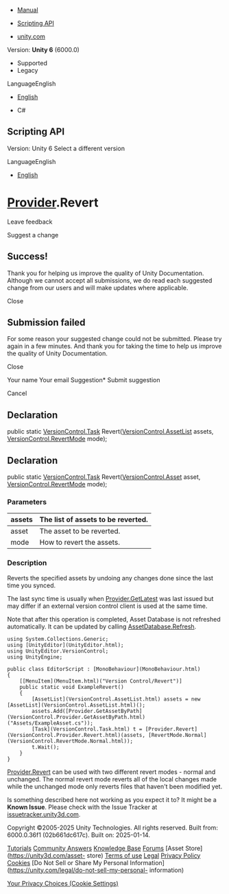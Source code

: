 [ ]()

  * [Manual](../Manual/index.html)
  * [Scripting API](../ScriptReference/index.html)

  * [unity.com](https://unity.com/)

Version: **Unity 6** (6000.0)

  * Supported
  * Legacy

LanguageEnglish

  * [English]()

  * C#

[ ](https://docs.unity3d.com)

## Scripting API

Version: Unity 6 Select a different version

LanguageEnglish

  * [English]()

#  [Provider](VersionControl.Provider.html).Revert

Leave feedback

Suggest a change

## Success!

Thank you for helping us improve the quality of Unity Documentation. Although
we cannot accept all submissions, we do read each suggested change from our
users and will make updates where applicable.

Close

## Submission failed

For some reason your suggested change could not be submitted. Please <a>try
again</a> in a few minutes. And thank you for taking the time to help us
improve the quality of Unity Documentation.

Close

Your name Your email Suggestion* Submit suggestion

Cancel

[ ]()

## Declaration

public static [VersionControl.Task](VersionControl.Task.html)
Revert([VersionControl.AssetList](VersionControl.AssetList.html) assets,
[VersionControl.RevertMode](VersionControl.RevertMode.html) mode);

## Declaration

public static [VersionControl.Task](VersionControl.Task.html)
Revert([VersionControl.Asset](VersionControl.Asset.html) asset,
[VersionControl.RevertMode](VersionControl.RevertMode.html) mode);

### Parameters

assets | The list of assets to be reverted.  
---|---  
asset | The asset to be reverted.  
mode | How to revert the assets.  
  
### Description

Reverts the specified assets by undoing any changes done since the last time
you synced.

The last sync time is usually when
[Provider.GetLatest](VersionControl.Provider.GetLatest.html) was last issued
but may differ if an external version control client is used at the same time.  
  
Note that after this operation is completed, Asset Database is not refreshed
automatically. It can be updated by calling
[AssetDatabase.Refresh](AssetDatabase.Refresh.html).

    
    
    using System.Collections.Generic;
    using [UnityEditor](UnityEditor.html);
    using UnityEditor.VersionControl;
    using UnityEngine;  
      
    public class EditorScript : [MonoBehaviour](MonoBehaviour.html)
    {
        [[MenuItem](MenuItem.html)("Version Control/Revert")]
        public static void ExampleRevert()
        {
            [AssetList](VersionControl.AssetList.html) assets = new [AssetList](VersionControl.AssetList.html)();
            assets.Add([Provider.GetAssetByPath](VersionControl.Provider.GetAssetByPath.html)("Assets/ExampleAsset.cs"));
            [Task](VersionControl.Task.html) t = [Provider.Revert](VersionControl.Provider.Revert.html)(assets, [RevertMode.Normal](VersionControl.RevertMode.Normal.html));
            t.Wait();
        }
    }
    

[Provider.Revert](VersionControl.Provider.Revert.html) can be used with two
different revert modes - normal and unchanged. The normal revert mode reverts
all of the local changes made while the unchanged mode only reverts files that
haven't been modified yet.

Is something described here not working as you expect it to? It might be a
**Known Issue**. Please check with the Issue Tracker at
[issuetracker.unity3d.com](https://issuetracker.unity3d.com).

Copyright ©2005-2025 Unity Technologies. All rights reserved. Built from:
6000.0.36f1 (02b661dc617c). Built on: 2025-01-14.

[Tutorials](https://unity3d.com/learn) [Community
Answers](https://answers.unity3d.com) [Knowledge
Base](https://support.unity3d.com/hc/en-us)
[Forums](https://forum.unity3d.com) [Asset Store](https://unity3d.com/asset-
store) [Terms of use](https://docs.unity3d.com/Manual/TermsOfUse.html)
[Legal](https://unity.com/legal) [Privacy
Policy](https://unity.com/legal/privacy-policy)
[Cookies](https://unity.com/legal/cookie-policy) [Do Not Sell or Share My
Personal Information](https://unity.com/legal/do-not-sell-my-personal-
information)

[Your Privacy Choices (Cookie Settings)](javascript:void\(0\);)

